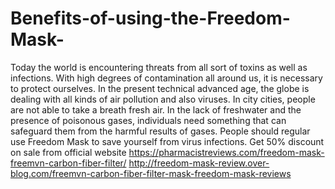 # Benefits-of-using-the-Freedom-Mask-
Today the world is encountering threats from all sort of toxins as well as infections. With high degrees of contamination all around us, it is necessary to protect ourselves. In the present technical advanced age, the globe is dealing with all kinds of air pollution and also viruses. In city cities, people are not able to take a breath fresh air. In the lack of freshwater and the presence of poisonous gases, individuals need something that can safeguard them from the harmful results of gases. People should regular use Freedom Mask to save yourself from virus infections. Get 50% discount on sale from official website https://pharmacistreviews.com/freedom-mask-freemvn-carbon-fiber-filter/ http://freedom-mask-review.over-blog.com/freemvn-carbon-fiber-filter-mask-freedom-mask-reviews
